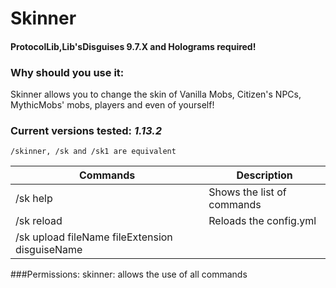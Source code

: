 # Skinner

#### ProtocolLib,Lib'sDisguises 9.7.X and Holograms required!

### Why should you use it:
Skinner allows you to change the skin of Vanilla Mobs, Citizen's NPCs, MythicMobs' mobs, players and even of yourself!

### Current versions tested: *1.13.2*

    /skinner, /sk and /sk1 are equivalent​

Commands | Description
---------|------------
/sk help | Shows the list of commands
/sk reload | Reloads the config.yml
/sk upload fileName fileExtension disguiseName <disguiseDisplayName> |
  
###Permissions:
    skinner: allows the use of all commands
